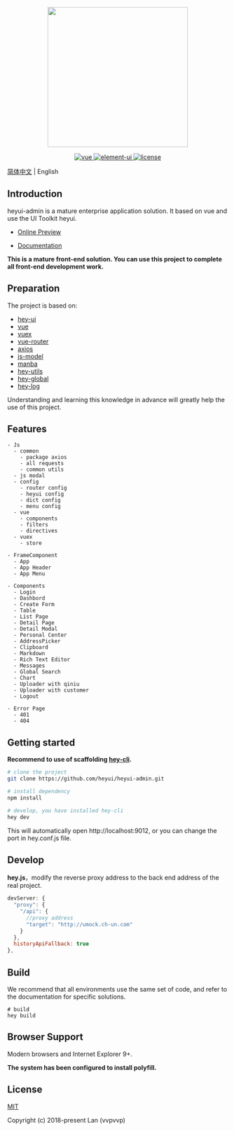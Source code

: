 <p align="center">
  <img width="320" src="http://7xpm14.com1.z0.glb.clouddn.com/logo.png">
</p>

<p align="center">
  <a href="https://github.com/vuejs/vue">
    <img src="https://img.shields.io/badge/vue-2.5.16-brightgreen.svg" alt="vue">
  </a>
  <a href="https://github.com/heyui/heyui">
    <img src="https://img.shields.io/badge/heyui-1.6.0-brightgreen.svg" alt="element-ui">
  </a>
  <a href="https://github.com/heyui/heyui-admin/blob/master/LICENSE">
    <img src="https://img.shields.io/github/license/mashape/apistatus.svg" alt="license">
  </a>
</p>

[简体中文](./README.md) | English


## Introduction

heyui-admin is a mature enterprise application solution. It based on vue and use the UI Toolkit heyui.

- [Online Preview](http://admin.heyui.top)

- [Documentation](https://heyui.github.io/heyui-admin-site)

**This is a mature front-end solution. You can use this project to complete all front-end development work.**

## Preparation

The project is based on:
- [hey-ui](https://github.com/ElemeFE/element)
- [vue](https://cn.vuejs.org/index.html)
- [vuex](https://vuex.vuejs.org/zh-cn/)
- [vue-router](https://router.vuejs.org/zh-cn/)
- [axios](https://github.com/axios/axios)
- [js-model](https://www.npmjs.com/package/js-model)
- [manba](https://www.npmjs.com/package/manba)
- [hey-utils](https://www.npmjs.com/package/hey-utils)
- [hey-global](https://www.npmjs.com/package/hey-global)
- [hey-log](https://www.npmjs.com/package/hey-log)

Understanding and learning this knowledge in advance will greatly help the use of this project.


## Features

```
- Js
  - common
    - package axios
    - all requests
    - common utils
  - js modal
  - config
    - router config
    - heyui config
    - dict config
    - menu config
  - vue
    - components
    - filters
    - directives
  - vuex
    - store

- FrameComponent
  - App
  - App Header
  - App Menu

- Components
  - Login
  - Dashbord
  - Create Form
  - Table
  - List Page
  - Detail Page
  - Detail Modal
  - Personal Center
  - AddressPicker
  - Clipboard
  - Markdown
  - Rich Text Editor
  - Messages
  - Global Search
  - Chart
  - Uploader with qiniu
  - Uploader with customer
  - Logout

- Error Page
  - 401
  - 404
```

## Getting started

**Recommend to use of scaffolding [hey-cli](https://github.com/heyui/hey-cli).**

```bash
# clone the project
git clone https://github.com/heyui/heyui-admin.git

# install dependency
npm install

# develop, you have installed hey-cli
hey dev
```

This will automatically open http://localhost:9012, or you can change the port in hey.conf.js file.

## Develop

**hey.js**，modify the reverse proxy address to the back end address of the real project.

```js
devServer: {
  "proxy": {
    "/api": {
      //proxy address
      "target": "http://umock.ch-un.com"
    }
  },
  historyApiFallback: true
},
```

## Build
We recommend that all environments use the same set of code, and refer to the documentation for specific solutions.
```
# build
hey build
```
## Browser Support

Modern browsers and Internet Explorer 9+.

**The system has been configured to install polyfill.**

## License

[MIT](https://github.com/heyui/heyui-admin/blob/master/LICENSE)

Copyright (c) 2018-present Lan (vvpvvp)